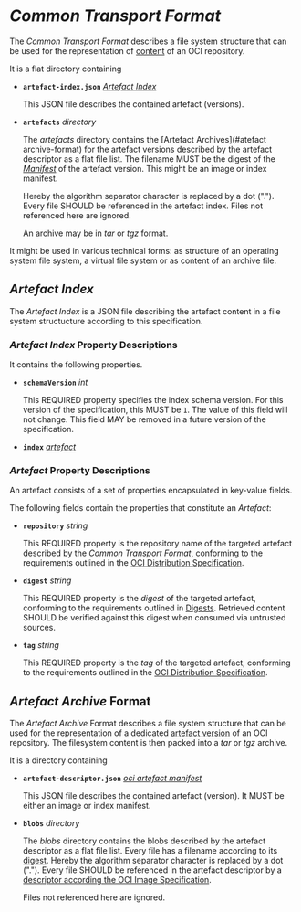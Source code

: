 
# *Common Transport Format*

The *Common Transport Format* describes a file system structure that can be 
used for the representation of [content](https://github.com/opencontainers/image-spec)
of an OCI repository.

It is a flat directory containing

- **`artefact-index.json`** *[Artefact Index](#artefact-index)*

  This JSON file describes the contained artefact (versions).

- **`artefacts`** *directory*

  The *artefacts* directory contains the [Artefact Archives](#atefact archive-format)
  for the artefact versions described by the artefact descriptor as a flat file
  list. The filename MUST be the digest of the *[Manifest](https://github.com/opencontainers/image-spec/blob/main/manifest.md)*
  of the artefact version. This might be an image or index manifest.

  Hereby the algorithm separator character is replaced by a dot (".").
  Every file SHOULD be referenced in the artefact index. Files not referenced
  here are ignored.

  An archive may be in *tar* or *tgz* format.

It might be used in various technical forms: as structure of an
operating system file system, a virtual file system or as content of
an archive file.

## *Artefact Index*

The *Artefact Index* is a JSON file describing the artefact content in
a file system structucture according to this specification. 

### *Artefact Index* Property Descriptions

It contains the following properties.

- **`schemaVersion`** *int*

  This REQUIRED property specifies the index schema version.
  For this version of the specification, this MUST be `1`. The value of this
  field will not change. This field MAY be removed in a future version of the 
  specification.

- **`index`** *[artefact](#artefact-property-descriptions)*


### *Artefact* Property Descriptions

An artefact consists of a set of properties encapsulated in key-value fields.

The following fields contain the properties that constitute an *Artefact*:

- **`repository`** *string*

  This REQUIRED property is the repository name of the targeted artefact described by the
  *Common Transport Format*,  conforming to the requirements outlined in the
  [OCI Distribution Specification](https://github.com/opencontainers/distribution-spec/blob/main/spec.md).


- **`digest`** *string*

  This REQUIRED property is the _digest_ of the targeted artefact, conforming to
  the requirements outlined in
  [Digests](https://github.com/opencontainers/image-spec/blob/main/descriptor.md#digests).
  Retrieved content SHOULD be verified against this digest when consumed via
  untrusted sources.
  
- **`tag`** *string*

  This REQUIRED property is the _tag_ of the targeted artefact, conforming to 
  the requirements outlined in the
  [OCI Distribution Specification](https://github.com/opencontainers/distribution-spec/blob/main/spec.md).
  

## *Artefact Archive* Format

The *Artefact Archive* Format describes a file system structure that can be
used for the representation of a dedicated [artefact version](https://github.com/opencontainers/image-spec)
of an OCI repository. The filesystem content is then packed into a *tar* or *tgz* archive.

It is a directory containing

- **`artefact-descriptor.json`** *[oci artefact manifest](https://github.com/opencontainers/image-spec/blob/main/manifest.md)*

  This JSON file describes the contained artefact (version). It MUST be either
  an image or index manifest.

- **`blobs`** *directory*

  The *blobs* directory contains the blobs described by the artefact descriptor
  as a flat file list. Every file has a filename according to its
  [digest](https://github.com/opencontainers/image-spec/blob/main/descriptor.md#digests). 
  Hereby the algorithm separator character is replaced by a dot (".").
  Every file SHOULD be referenced in the artefact descriptor by a
  [descriptor according the OCI Image Specification](https://github.com/opencontainers/image-spec/blob/main/descriptor.md).

  Files not referenced here are ignored.
